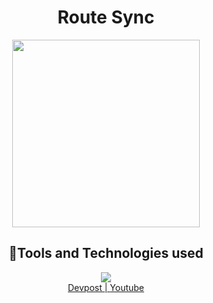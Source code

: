 <div align='center'>
  <h1>Route Sync</h1>
  <img src = "https://github.com/vaishnavi-3969/Transport-Hacks-RouteSync/assets/80088403/1a91da06-c53c-430a-955a-13c975bfc1c5" width="300px"/>
  <h2>🌟Tools and Technologies used</h2>
  <img src="https://skillicons.dev/icons?i=github,git,react,tailwind,html,css,js,vscode"/>
  <br/>
  <a href = "https://devpost.com/software/routesync-fwnkhg">Devpost | </a>
  <a href = "https://youtu.be/ria-DGrd0_8">Youtube</a>
</div>
